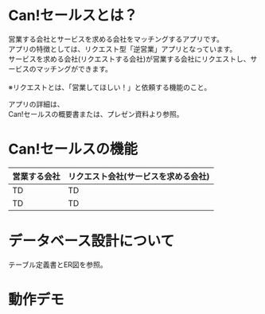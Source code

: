 # Can!セールスとは？
営業する会社とサービスを求める会社をマッチングするアプリです。<br>
アプリの特徴としては、リクエスト型「逆営業」アプリとなっています。<br>
サービスを求める会社(リクエストする会社)が営業する会社にリクエストし、サービスのマッチングができます。<br>
<br>
※リクエストとは、「営業してほしい！」と依頼する機能のこと。

アプリの詳細は、<br>
Can!セールスの概要書または、プレゼン資料より参照。

# Can!セールスの機能
|  営業する会社  |  リクエスト会社(サービスを求める会社)  |
| ---- | ---- |
|  TD  |  TD  |
|  TD  |  TD  |

# データベース設計について
テーブル定義書とER図を参照。

# 動作デモ



